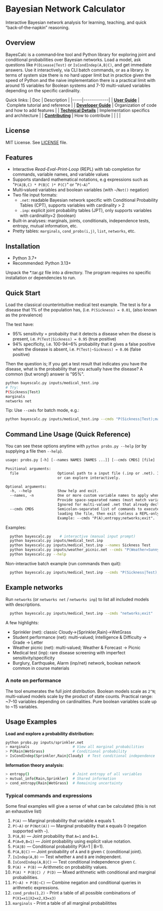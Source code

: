 # Bayesian Network Calculator

Interactive Bayesian network analysis for learning, teaching, and quick “back‑of‑the‑napkin” reasoning.


## Overview

BayesCalc is a command‑line tool and Python library for exploring joint and conditional probabilities over Bayesian networks. Load a model, ask questions like `P(Disease|Test)` or `IsCondIndep(A,B|C)`, and get immediate answers. Use it interactively, via CLI batch commands, or as a library.
In terms of system size there is no hard upper limit but in practice given the speed of Python and the naive implementation there is a practical limit with around 15 variables for Boolean systems and 7-10 multi-valued variables depending on the specific cardinality.

Quick links:
| Doc | Description |
|-----|-------------|
| **[User Guide](docs/Userguide.md)**  | Complete tutorial and reference |
| **[ Developer Guide](docs/DEVELOPER_GUIDE.md)** |  Organization of code and how to add features |
| **[ Technical Details](docs/ARCHITECTURE.md)** | Implementation specifics and architecture |
| **[ Contributing](CONTRIBUTING.md)** | How to contribute |
| | |


## License

MIT License. See [LICENSE](LICENSE) file.


## Features

- Interactive *Read-Eval-Print-Loop* (REPL) with tab completion for commands, variable names, and variable values
- Supports standard mathematical notations, e.g expressions such as "`P(A|B,C) * P(B|C )* P(C)`" or "`P(~A)`"
- Multi‑valued variables and boolean variables (with `~`/`Not()` negation)
- Two file input formats:
  - `.net`: readable Bayesian network specific with Conditional Probability Tables (CPT), supports variables with cardinality > 2
  - `.inp`: explicit joint probability tables (JPT), only supports variables with cardinality=2 (boolean)
- Built‑in analyses: marginals, joints, conditionals, independence tests, entropy, mutual information, etc.
- Pretty tables: `marginals`, `cond_probs(i,j)`, `list`, `networks`, etc.

## Installation

- Python 3.7+
- Recommended: Python 3.13+

Unpack the *.tar.gz file into a directory. The program requires no specific installation or dependencies to run. 


## Quick Start

Load the classical counterintuitive medical test example. The test is for a disease that 1% of the population has, (i.e. `P(Sickness) = 0.01`, (also known as the prevalence)

The test have:
- 95% sensitivity = probabiity that it detects a disease when the disese is present, i.e. `P(Test|Sickness) = 0.95` (true positive)
- 94% specificity, i.e. 100-94=6% probability that it gives a false positive when the disease is absent, i.e. `P(Test|~Sickness) = 0.06` (false positive)

Then the question is; If you get a test result that indicates you have the disease, what is the probability that you actually have the disease? A common (but wrong!) answer is "95%".


```bash
python bayescalc.py inputs/medical_test.inp
# Try:
P(Sickness|Test)
marginals
networks net
```

Tip: Use `--cmds` for batch mode, e.g.:
```bash
python bayescalc.py inputs/medical_test.inp --cmds "P(Sickness|Test);marginals;exit"
```

## Command Line Usage (Quick Reference)

You can see these options anytime with `python probs.py --help` (or by supplying a file then `--help`). 

```txt
usage: probs.py [-h] [--names NAMES [NAMES ...]] [--cmds CMDS] [file]

Positional arguments:
  file                  Optional path to a input file (.inp or .net). If omitted  you'll be prompted 
                        or can explore interactively.

Optional arguments:
  -h, --help            Show help and exit.
  --names, -n           One or more custom variable names to apply when loading a joint table (.inp). 
                        Provide space-separated names (must match variable count). 
                        Ignored for multi-valued .net that already declare variables.
  --cmds CMDS           Semicolon-separated list of commands to execute non-interactively after 
                        loading the file, then exit (unless a REPL-only command requires interaction). 
                        Example: --cmds "P(A);entropy;networks;exit".
```

Examples:

```bash
  python bayescalc.py    # interactive (manual input prompt)
  python bayescalc.py inputs/medical_test.inp
  python bayescalc.py inputs/medical_test.inp --names Sickness Test
  python bayescalc.py inputs/weather_picnic.net --cmds "P(Weather=Sunny);entropy;exit"
  python bayescalc.py --help
```

Non-interactive batch example (run commands then quit):
```bash
  python bayescalc.py inputs/medical_test.inp --cmds "P(Sickness|Test);odds_ratio(Sickness,Test);exit"
```



## Example networks

Run `networks` (or `networks net` / `networks inp`) to list all included models with descriptions. 

```bash
  python bayescalc.py inputs/medical_test.inp --cmds "networks;exit"
```

A few highlights:
- Sprinkler (net): classic Cloudy→{Sprinkler,Rain}→WetGrass
- Student performance (net): multi‑valued; Intelligence & Difficulty → Grade → Letter
- Weather picnic (net): multi‑valued; Weather & Forecast → Picnic
- Medical test (inp): rare disease screening with imperfect sensitivity/specificity
- Burglury, Earthquake, Alarm (inp/net) network, boolean network common in course materials


### A note on performance

The tool enumerates the full joint distribution. Boolean models scale as `2^N`; multi‑valued models scale by the product of state counts. 
Practical range: ~7–10 variables depending on cardinalities. Pure boolean variables scale up to ~15 variables.


## Usage Examples

**Load and explore a probability distribution:**
```bash
python probs.py inputs/sprinkler.net
> marginals                    # View all marginal probabilities
> P(Rain|WetGrass)             # Conditional probability
> IsCondIndep(Sprinkler,Rain|Cloudy)  # Test conditional independence
```

**Information theory analysis:**
```bash
> entropy()                    # Joint entropy of all variables
> mutual_info(Rain,Sprinkler)  # Shared information
> cond_entropy(Rain|WetGrass)  # Remaining uncertainty
```

### Typical commands and expressions

Some final examples will give a sense of what can be calculated (this is not an exhaustive list)

1. `P(A)` — Marginal probability that variable `A` equals 1.
2. `P(~A)` or `P(Not(A))` — Marginal probability that `A` equals 0 (negation supported with `~`).
3. `P(A,B)` — Joint probability that `A=1` and `B=1`.
4. `P(A=0,B=1)` — Joint probability using explicit value notation.
5. `P(A|B)` — Conditional probability P(A=1 | B=1).
6. `P(A,B|C)` — Joint probability of `A` and `B` given `C` (conditional joint).
7. `IsIndep(A,B)` — Test whether `A` and `B` are independent.
8. `IsCondIndep(A,B|C)` — Test conditional independence given `C`.
9. `P(A) + P(B)` — Arithmetic on probability values.
10. `P(A) * P(B|C) / P(D)` — Mixed arithmetic with conditional and marginal probabilities.
11. `P(~A) + P(B|~C)` — Combine negation and conditional queries in arithmetic expressions.
12. `cond_probs(1,2)` - Print a table of all possible combinations of `P(X1=x1|X2=x2,X3=x3)`
13. `marginals` - Print a table of all marginal probabilitites